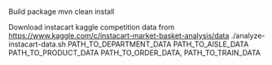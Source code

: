 Build package
mvn clean install

Download instacart kaggle competition data from https://www.kaggle.com/c/instacart-market-basket-analysis/data
./analyze-instacart-data.sh PATH_TO_DEPARTMENT_DATA PATH_TO_AISLE_DATA PATH_TO_PRODUCT_DATA PATH_TO_ORDER_DATA, PATH_TO_TRAIN_DATA
